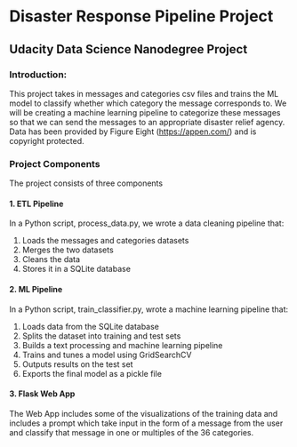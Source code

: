 # Disaster Response Pipeline Project
## Udacity Data Science Nanodegree Project

### Introduction:
This project takes in messages and categories csv files and trains the ML model to classify whether which category the message corresponds to. We will be creating a machine learning pipeline to categorize these messages so that we can send the messages to an appropriate disaster relief agency. 
Data has been provided by Figure Eight (https://appen.com/) and is copyright protected.

### Project Components
The project consists of three components

#### 1. ETL Pipeline
In a Python script, process_data.py, we wrote a data cleaning pipeline that:

1) Loads the messages and categories datasets
2) Merges the two datasets
3) Cleans the data
4) Stores it in a SQLite database

#### 2. ML Pipeline
In a Python script, train_classifier.py, wrote a machine learning pipeline that:

1) Loads data from the SQLite database
2) Splits the dataset into training and test sets
3) Builds a text processing and machine learning pipeline
4) Trains and tunes a model using GridSearchCV
5) Outputs results on the test set
6) Exports the final model as a pickle file

#### 3. Flask Web App
The Web App includes some of the visualizations of the training data and includes a prompt which take input in the form of a message from the user and classify that message in one or multiples of the 36 categories.
